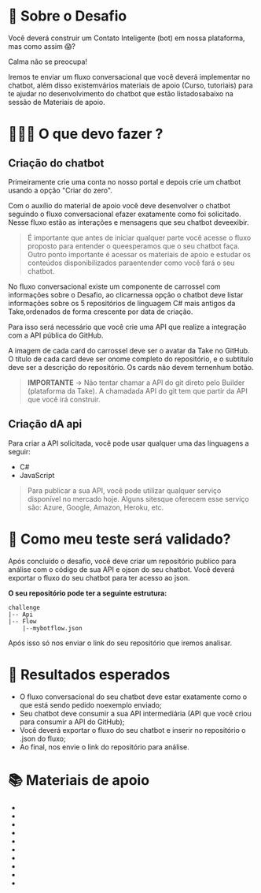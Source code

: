 

# 💬 Sobre o Desafio

<p>Você deverá construir um Contato Inteligente (bot) em nossa plataforma, mas como assim 😱?</p>
<p>Calma não se preocupa!</p>
<p>Iremos te enviar um fluxo conversacional que você deverá implementar no chatbot, além disso existemvários materiais de apoio (Curso, tutoriais) para te ajudar no desenvolvimento do chatbot que estão listadosabaixo na sessão de Materiais de apoio.</p>


# 🤷🏻‍♂️ O que devo fazer ?

## Criação do chatbot

<p>Primeiramente crie uma conta no nosso portal e depois crie um chatbot usando a opção "Criar do zero".</p>
<p>Com o auxílio do material de apoio você deve desenvolver o chatbot seguindo o fluxo conversacional efazer exatamente como foi solicitado. Nesse fluxo estão as interações e mensagens que seu chatbot deveexibir.</p>

> É importante que antes de iniciar qualquer parte você acesse o fluxo proposto para entender o queesperamos que o seu chatbot faça.
> Outro ponto importante é acessar os materiais de apoio e estudar os conteúdos disponibilizados paraentender como você fará o seu chatbot.

<p>No fluxo conversacional existe um componente de carrossel com informações sobre o Desafio, ao clicarnessa opção o chatbot deve listar informações sobre os 5 repositórios de linguagem C# mais antigos da Take,ordenados de forma crescente por data de criação.</p>
<p>Para isso será necessário que você crie uma API que realize a integração com a API pública do GitHub.</p>
<p>A imagem de cada card do carrossel deve ser o avatar da Take no GitHub. O título de cada card deve ser onome completo do repositório, e o subtítulo deve ser a descrição do repositório. Os cards não devem ternenhum botão.</p>

> **IMPORTANTE** -> Não tentar chamar a API do git direto pelo Builder (plataforma da Take). A chamadada API do git tem que partir da API que você irá construir.

## Criação dA api

<p>Para criar a API solicitada, você pode usar qualquer uma das linguagens a seguir:</p>

* C#
* JavaScript

> Para publicar a sua API, você pode utilizar qualquer serviço disponível no mercado hoje. Alguns sitesque oferecem esse serviço são: Azure, Google, Amazon, Heroku, etc.

# 🤷 Como meu teste será validado?

<p>Após concluído o desafio, você deve criar um repositório publico para análise com o código de sua API e ojson do seu chatbot. Você deverá exportar o fluxo do seu chatbot para ter acesso ao json.</p>

**O seu repositório pode ter a seguinte estrutura:**

```batch
challenge
|-- Api
|-- Flow
    |--mybotflow.json   
```
Após isso só nos enviar o link do seu repositório que iremos analisar.

# 🎯 Resultados esperados

* O fluxo conversacional do seu chatbot deve estar exatamente como o que está sendo pedido noexemplo enviado;
* Seu chatbot deve consumir a sua API intermediária (API que você criou para consumir a API do GitHub);
* Você deverá exportar o fluxo do seu chatbot e inserir no repositório o .json do fluxo;
* Ao final, nos envie o link do repositório para análise.

# 📚 Materiais de apoio

* []()
* []()
* []()
* []()
* []()
* []()
* []()
* []()
* []()
* []()
